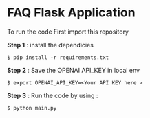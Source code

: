# FAQ Flask Application

To run the code First import this repository

**Step 1** : install the dependicies 

`$ pip install -r requirements.txt`

**Step 2** : Save the OPENAI API_KEY in local env 

`$ export OPENAI_API_KEY=<Your API KEY here >`

**Step 3** : Run the code by using : 

`$ python main.py`
